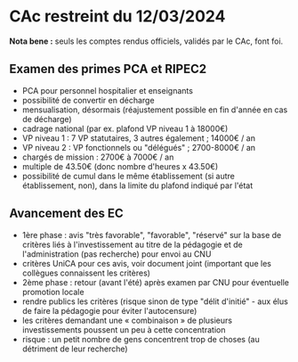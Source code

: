 # CAc restreint du 12/03/2024

**Nota bene :** seuls les comptes rendus officiels, validés par le CAc, font foi.

## Examen des primes PCA et RIPEC2
- PCA pour personnel hospitalier et enseignants
- possibilité de convertir en décharge 
- mensualisation, désormais (réajustement possible en fin d'année en cas de décharge)
- cadrage national (par ex. plafond VP niveau 1 à 18000€)
- VP niveau 1 : 7 VP statutaires, 3 autres également ; 14000€ / an
- VP niveau 2 : VP fonctionnels ou "délégués" ; 2700-8000€ / an
- chargés de mission : 2700€ à 7000€ / an
- multiple de 43.50€ (donc nombre d'heures x 43.50€)
- possibilité de cumul dans le même établissement (si autre établissement, non), dans la limite du plafond indiqué par l'état

## Avancement des EC
- 1ère phase : avis "très favorable", "favorable", "réservé" sur la base de critères liés à l'investissement au titre de la pédagogie et de l'administration (pas recherche) pour envoi au CNU
- critères UniCA pour ces avis, voir document joint (important que les collègues connaissent les critères)
- 2ème phase : retour (avant l'été) après examen par CNU pour éventuelle promotion locale
- rendre publics les critères (risque sinon de type "délit d'initié" - aux élus de faire la pédagogie pour éviter l'autocensure)
- les critères demandant une « combinaison » de plusieurs investissements poussent un peu à cette concentration 
- risque : un petit nombre de gens concentrent  trop de choses (au détriment de leur recherche)
